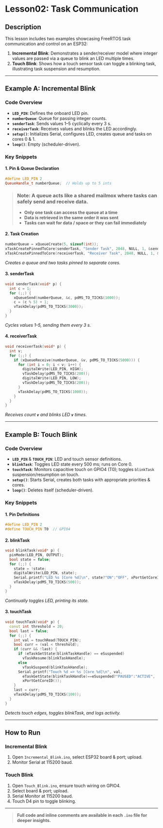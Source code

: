 # Lesson02: Task Communication

## Description

This lesson includes two examples showcasing FreeRTOS task communication and control on an ESP32:

1. **Incremental Blink**: Demonstrates a sender/receiver model where integer values are passed via a queue to blink an LED multiple times.
2. **Touch Blink**: Shows how a touch sensor task can toggle a blinking task, illustrating task suspension and resumption.

---

## Example A: Incremental Blink

### Code Overview

- **`LED_PIN`**: Defines the onboard LED pin.
- **`numberQueue`**: Queue for passing integer counts.
- **`senderTask`**: Sends values 1–5 cyclically every 3 s.
- **`receiverTask`**: Receives values and blinks the LED accordingly.
- **`setup()`**: Initializes Serial, configures LED, creates queue and tasks on cores 0 & 1.
- **`loop()`**: Empty (scheduler-driven).

### Key Snippets

#### 1. Pin & Queue Declaration

```cpp
#define LED_PIN 2
QueueHandle_t numberQueue;  // Holds up to 5 ints
```

> ### Note: A queue acts like a shared mailmox where tasks can safely send and receive data.
> - **Only one task can access the queue at a time**
> - **Data is retrieved in the same order it was sent**
> - **Tasks can wait for data / space or they can fail immediately**

#### 2. Task Creation

```cpp
numberQueue = xQueueCreate(5, sizeof(int));
xTaskCreatePinnedToCore(senderTask, "Sender Task", 2048, NULL, 1, &senderTaskHandle, 0);
xTaskCreatePinnedToCore(receiverTask, "Receiver Task", 2048, NULL, 1, &receiverTaskHandle, 1);
```

*Creates a queue and two tasks pinned to separate cores.*

#### 3. senderTask

```cpp
void senderTask(void* p) {
  int c = 1;
  for (;;) {
    xQueueSend(numberQueue, &c, pdMS_TO_TICKS(1000));
    c = (c % 5) + 1;
    vTaskDelay(pdMS_TO_TICKS(3000));
  }
}
```

*Cycles values 1–5, sending them every 3 s.*

#### 4. receiverTask

```cpp
void receiverTask(void* p) {
  int v;
  for (;;) {
    if (xQueueReceive(numberQueue, &v, pdMS_TO_TICKS(5000))) {
      for (int i = 0; i < v; i++) {
        digitalWrite(LED_PIN, HIGH);
        vTaskDelay(pdMS_TO_TICKS(200));
        digitalWrite(LED_PIN, LOW);
        vTaskDelay(pdMS_TO_TICKS(200));
      }
      vTaskDelay(pdMS_TO_TICKS(1000));
    }
  }
}
```

*Receives count ************`v`************ and blinks LED ************`v`************ times.*

---

## Example B: Touch Blink

### Code Overview

- **`LED_PIN`** & **`TOUCH_PIN`**: LED and touch sensor definitions.
- **`blinkTask`**: Toggles LED state every 500 ms; runs on Core 0.
- **`touchTask`**: Monitors capacitive touch on GPIO4 (T0); toggles `blinkTask` suspension/resumption on touch.
- **`setup()`**: Starts Serial, creates both tasks with appropriate priorities & cores.
- **`loop()`**: Deletes itself (scheduler-driven).

### Key Snippets

#### 1. Pin Definitions

```cpp
#define LED_PIN 2
#define TOUCH_PIN T0  // GPIO4
```

#### 2. blinkTask

```cpp
void blinkTask(void* p) {
  pinMode(LED_PIN, OUTPUT);
  bool state = false;
  for (;;) {
    state = !state;
    digitalWrite(LED_PIN, state);
    Serial.printf("LED %s [Core %d]\n", state?"ON":"OFF", xPortGetCoreID());
    vTaskDelay(pdMS_TO_TICKS(500));
  }
}
```

*Continually toggles LED, printing its state.*

#### 3. touchTask

```cpp
void touchTask(void* p) {
  const int threshold = 20;
  bool last = false;
  for (;;) {
    int val = touchRead(TOUCH_PIN);
    bool curr = (val < threshold);
    if (curr && !last) {
      if (eTaskGetState(blinkTaskHandle) == eSuspended)
        vTaskResume(blinkTaskHandle);
      else
        vTaskSuspend(blinkTaskHandle);
      Serial.printf("Touch %d => %s [Core %d]\n", val,
        eTaskGetState(blinkTaskHandle)==eSuspended?"PAUSED":"ACTIVE",
        xPortGetCoreID());
    }
    last = curr;
    vTaskDelay(pdMS_TO_TICKS(100));
  }
}
```

*Detects touch edges, toggles blinkTask, and logs activity.*

---

## How to Run

### Incremental Blink

1. Open `Incremental_Blink.ino`, select ESP32 board & port; upload.
2. Monitor Serial at 115200 baud.

### Touch Blink

1. Open `Touch_Blink.ino`, ensure touch wiring on GPIO4.
2. Select board & port; upload.
3. Serial Monitor at 115200 baud.
4. Touch D4 pin to toggle blinking.

---

> **Full code and inline comments are available in each ************************`.ino`************************ file for deeper insights.**


